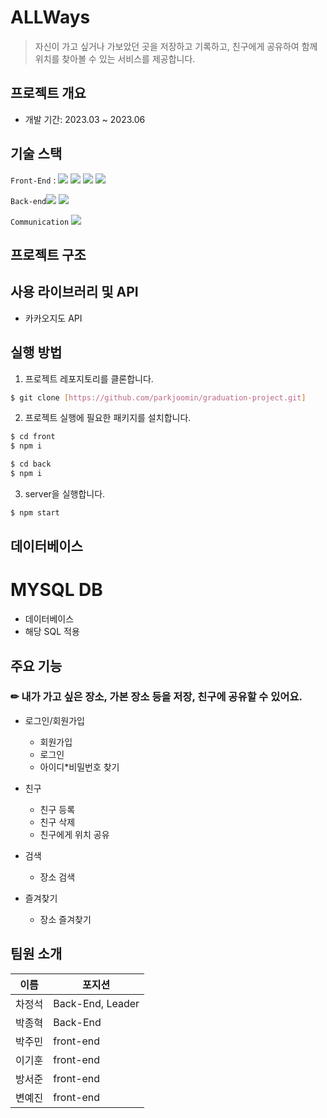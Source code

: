 # ALLWays
> 자신이 가고 싶거나 가보았던 곳을 저장하고 기록하고, 친구에게 공유하여 함께 위치를 찾아볼 수 있는 서비스를 제공합니다. 
## 프로젝트 개요
- 개발 기간: 2023.03 ~ 2023.06

## 기술 스택
`Front-End` :  <img src="https://img.shields.io/badge/javascript-3178C6?style=flat-square&logo=javascript&logoColor=#F7DF1E"/>
<img src="https://img.shields.io/badge/css3-3178C6?style=flat-square&logo=css3&logoColor=#1572B6"/>
<img src="https://img.shields.io/badge/html5-3178C6?style=flat-square&logo=html5&logoColor=#E34F26"/>
<img src="https://img.shields.io/badge/react-FF4154?style=flat-square&logo=react&logoColor=#E34F26"/>

`Back-end`<img src="https://img.shields.io/badge/nodejs-E0234E?style=flat-square&logo=nodedotjs&logoColor=#6DB33F">
<img src="https://img.shields.io/badge/mysql-3178C6?style=flat-square&logo=mysql&logoColor=#6DB33F"/>

`Communication`
<img src="https://img.shields.io/badge/github-181717?style=flat-square&logo=github&logoColor=white">

## 프로젝트 구조

## 사용 라이브러리 및 API
- 카카오지도 API


## 실행 방법

1. 프로젝트 레포지토리를 클론합니다.

```sh
$ git clone [https://github.com/parkjoomin/graduation-project.git]
```

2. 프로젝트 실행에 필요한 패키지를 설치합니다.

```sh
$ cd front
$ npm i

$ cd back
$ npm i
```

3. server을 실행합니다.
```sh
$ npm start
```

## 데이터베이스
# MYSQL DB
 - 데이터베이스
 - 해당 SQL 적용
## 주요 기능


### ✏ 내가 가고 싶은 장소, 가본 장소 등을 저장, 친구에 공유할 수 있어요. 

+ 로그인/회원가입 
  + 회원가입 
  + 로그인
  + 아이디*비밀번호 찾기

+ 친구
  + 친구 등록
  + 친구 삭제 
  + 친구에게 위치 공유

+ 검색
  + 장소 검색
 
+ 즐겨찾기
  + 장소 즐겨찾기



## 팀원 소개

| 이름 | 포지션 |
| --- | --- | 
| 차정석 | Back-End, Leader |
| 박종혁 | Back-End |
| 박주민 | front-end |
| 이기훈 | front-end |
| 방서준 | front-end |
| 변예진 | front-end |

